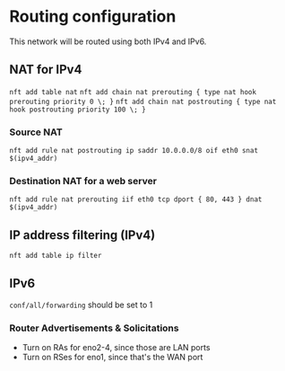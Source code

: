 # Routing configuration

This network will be routed using both IPv4 and IPv6.

## NAT for IPv4

`nft add table nat`
`nft add chain nat prerouting { type nat hook prerouting priority 0 \; }`
`nft add chain nat postrouting { type nat hook postrouting priority 100 \; }`

### Source NAT

`nft add rule nat postrouting ip saddr 10.0.0.0/8 oif eth0 snat $(ipv4_addr)`

### Destination NAT for a web server

`nft add rule nat prerouting iif eth0 tcp dport { 80, 443 } dnat $(ipv4_addr)`

## IP address filtering (IPv4)

`nft add table ip filter`

## IPv6

`conf/all/forwarding` should be set to 1

### Router Advertisements & Solicitations

- Turn on RAs for eno2-4, since those are LAN ports
- Turn on RSes for eno1, since that's the WAN port

